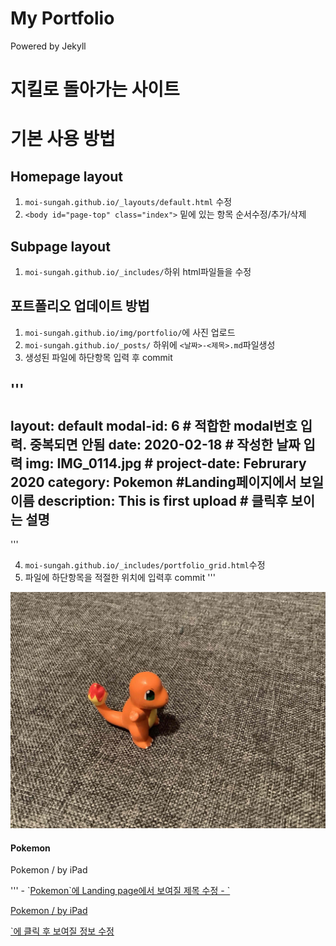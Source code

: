 My Portfolio
=========================

Powered by Jekyll

# 지킬로 돌아가는 사이트
# 기본 사용 방법

## Homepage layout
1. `moi-sungah.github.io/_layouts/default.html` 수정
2. `<body id="page-top" class="index">` 밑에 있는 항목 순서수정/추가/삭제

## Subpage layout
1. `moi-sungah.github.io/_includes/`하위 html파일들을 수정

## 포트폴리오 업데이트 방법
1. `moi-sungah.github.io/img/portfolio/`에 사진 업로드
2. `moi-sungah.github.io/_posts/` 하위에 `<날짜>-<제목>.md`파일생성
3. 생성된 파일에 하단항목 입력 후 commit

'''
---
layout: default
modal-id: 6 # 적합한 modal번호 입력. 중복되면 안됨
date: 2020-02-18 # 작성한 날짜 입력
img: IMG_0114.jpg #
project-date: Februrary 2020 
category: Pokemon #Landing페이지에서 보일 이름
description: This is first upload # 클릭후 보이는 설명
---
'''

4. `moi-sungah.github.io/_includes/portfolio_grid.html`수정
5. 파일에 하단항목을 적절한 위치에 입력후 commit
'''
<div class="col-md-4 col-sm-6 portfolio-item">
    <a href="#portfolioModal6" class="portfolio-link" data-toggle="modal">
        <div class="portfolio-hover">
            <div class="portfolio-hover-content">
                <i class="fa fa-plus fa-3x"></i>
            </div>
        </div>
        <img src="img/portfolio/IMG_0114.jpg" class="img-responsive" alt="">
    </a>
    <div class="portfolio-caption">
        <h4>Pokemon</h4>
        <p class="text-muted">Pokemon / by iPad</p>
    </div>
</div>
'''
- `<a href=`에 modal번호 수정
- `"img/portfolio/IMG_0114.jpg`에 img이름 수정
- `<h4>Pokemon</h4>`에 Landing page에서 보여질 제목 수정
- `<p class="text-muted">Pokemon / by iPad</p>`에 클릭 후 보여질 정보 수정


